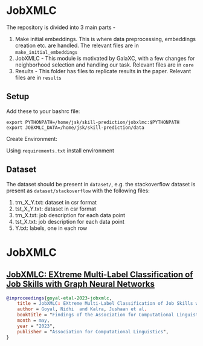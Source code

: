 # JobXMLC

The repository is divided into 3 main parts -
1. Make initial embeddings. This is where data preprocessing, embeddings creation etc. are handled.
The relevant files are in `make_initial_embeddings`
2. JobXMLC - This module is motivated by GalaXC, with a few changes for neighborhood selection and handling our task. Relevant files are in `core`
3. Results - This folder has files to replicate results in the paper. Relevant files are in `results`


## Setup
Add these to your bashrc file:

`export PYTHONPATH=/home/jsk/skill-prediction/jobxlmc:$PYTHONPATH`
`export JOBXMLC_DATA=/home/jsk/skill-prediction/data`

Create Environment:

Using `requirements.txt` install environment

## Dataset
The dataset should be present in `dataset/`, e.g. the stackoverflow dataset is present as `dataset/stackoverflow` with the following files:
1. trn_X_Y.txt: dataset in csr format
2. tst_X_Y.txt: dataset in csr format
3. trn_X.txt: job description for each data point
4. tst_X.txt: job description for each data point
5. Y.txt: labels, one in each row


# JobXMLC
## [JobXMLC: EXtreme Multi-Label Classification of Job Skills with Graph Neural Networks](https://aclanthology.org/2023.findings-eacl.163/)
```bib
@inproceedings{goyal-etal-2023-jobxmlc,
    title = JobXMLC: EXtreme Multi-Label Classification of Job Skills with Graph Neural Networks,
    author = Goyal, Nidhi  and Kalra, Jushaan et al.
    booktitle = "Findings of the Association for Computational Linguistics: EACL 2023",
    month = may,
    year = "2023",
    publisher = "Association for Computational Linguistics",
}

```
